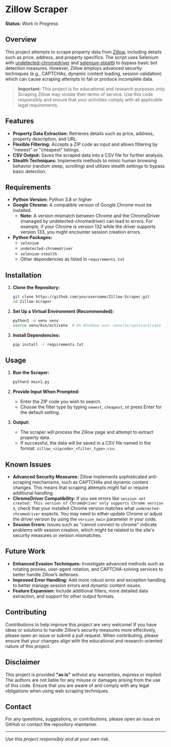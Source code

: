 # Zillow Scraper

**Status:** Work in Progress

## Overview
This project attempts to scrape property data from [Zillow](https://www.zillow.com/), including details such as price, address, and property specifics. The script uses Selenium with [undetected-chromedriver](https://github.com/ultrafunkamsterdam/undetected-chromedriver) and [selenium-stealth](https://github.com/diprajpatra/selenium-stealth) to bypass basic bot detection measures. However, Zillow employs advanced security techniques (e.g., CAPTCHAs, dynamic content loading, session validation) which can cause scraping attempts to fail or produce incomplete data.

> **Important:** This project is for educational and research purposes only. Scraping Zillow may violate their terms of service. Use this code responsibly and ensure that your activities comply with all applicable legal requirements.

## Features
- **Property Data Extraction:** Retrieves details such as price, address, property description, and URL.
- **Flexible Filtering:** Accepts a ZIP code as input and allows filtering by "newest" or "cheapest" listings.
- **CSV Output:** Saves the scraped data into a CSV file for further analysis.
- **Stealth Techniques:** Implements methods to mimic human browsing behavior (random sleep, scrolling) and utilizes stealth settings to bypass basic detection.

## Requirements
- **Python Version:** Python 3.8 or higher
- **Google Chrome:** A compatible version of Google Chrome must be installed.
  - **Note:** A version mismatch between Chrome and the ChromeDriver (managed by undetected-chromedriver) can lead to errors. For example, if your Chrome is version 132 while the driver supports version 133, you might encounter session creation errors.
- **Python Packages:**
  - `selenium`
  - `undetected-chromedriver`
  - `selenium-stealth`
  - Other dependencies as listed in `requirements.txt`

## Installation

1. **Clone the Repository:**

    ```bash
    git clone https://github.com/yourusername/Zillow-Scraper.git
    cd Zillow-Scraper
    ```

2. **Set Up a Virtual Environment (Recommended):**

    ```bash
    python3 -m venv venv
    source venv/bin/activate  # On Windows use: venv\Scripts\activate
    ```

3. **Install Dependencies:**

    ```bash
    pip install -r requirements.txt
    ```

## Usage

1. **Run the Scraper:**

    ```bash
    python3 main1.py
    ```

2. **Provide Input When Prompted:**
   - Enter the ZIP code you wish to search.
   - Choose the filter type by typing `newest`, `cheapest`, or press Enter for the default setting.

3. **Output:**
   - The scraper will process the Zillow page and attempt to extract property data.
   - If successful, the data will be saved in a CSV file named in the format: `zillow_<zipcode>_<filter_type>.csv`.

## Known Issues

- **Advanced Security Measures:** Zillow implements sophisticated anti-scraping mechanisms, such as CAPTCHAs and dynamic content changes. This means that scraping attempts might fail or require additional handling.
- **ChromeDriver Compatibility:** If you see errors like `session not created: This version of ChromeDriver only supports Chrome version X`, check that your installed Chrome version matches what `undetected-chromedriver` expects. You may need to either update Chrome or adjust the driver version by using the `version_main` parameter in your code.
- **Session Errors:** Issues such as "cannot connect to chrome" indicate problems with session creation, which might be related to the site's security measures or version mismatches.

## Future Work

- **Enhanced Evasion Techniques:** Investigate advanced methods such as rotating proxies, user-agent rotation, and CAPTCHA-solving services to better handle Zillow’s defenses.
- **Improved Error Handling:** Add more robust error and exception handling to better manage session errors and dynamic content issues.
- **Feature Expansion:** Include additional filters, more detailed data extraction, and support for other output formats.

## Contributing
Contributions to help improve this project are very welcome! If you have ideas or solutions to handle Zillow’s security measures more effectively, please open an issue or submit a pull request. When contributing, please ensure that your changes align with the educational and research-oriented nature of this project.

## Disclaimer
This project is provided **"as is"** without any warranties, express or implied. The authors are not liable for any misuse or damages arising from the use of this code. Ensure that you are aware of and comply with any legal obligations when using web scraping techniques.

## Contact
For any questions, suggestions, or contributions, please open an issue on GitHub or contact the repository maintainer.

---

*Use this project responsibly and at your own risk.*
